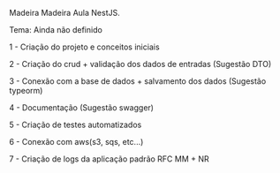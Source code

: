 Madeira Madeira Aula NestJS.

Tema: Ainda não definido

1 - Criação do projeto e conceitos iniciais 

2 - Criação do crud + validação dos dados de entradas (Sugestão DTO) 

3 - Conexão com a base de dados + salvamento dos dados (Sugestão typeorm)

4 - Documentação (Sugestão swagger)

5 - Criação de testes automatizados

6 - Conexão com aws(s3, sqs, etc...)

7 - Criação de logs da aplicação padrão RFC MM + NR